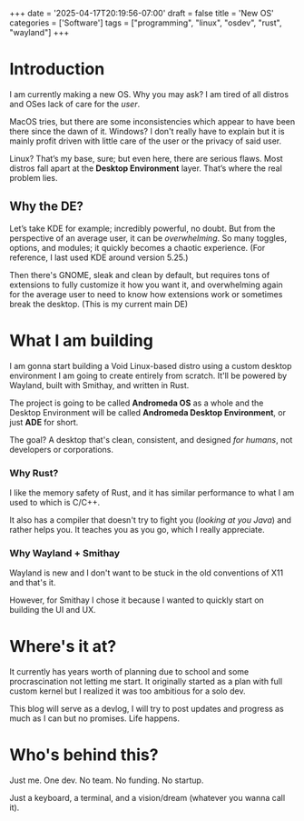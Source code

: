 +++
date = '2025-04-17T20:19:56-07:00'
draft = false
title = 'New OS'
categories = ['Software']
tags = ["programming", "linux", "osdev", "rust", "wayland"]
+++

# Introduction

I am currently making a new OS. Why you may ask? I am tired of all distros and OSes lack of care for the *user*. 

MacOS tries, but there are some inconsistencies which appear to have been there since the dawn of it. Windows? I don't really have to explain but it is mainly profit driven with little care of the user or the privacy of said user. 

Linux? That’s my base, sure; but even here, there are serious flaws. Most distros fall apart at the **Desktop Environment** layer. That’s where the real problem lies.

## Why the DE?

Let’s take KDE for example; incredibly powerful, no doubt. But from the perspective of an average user, it can be *overwhelming*. So many toggles, options, and modules; it quickly becomes a chaotic experience. (For reference, I last used KDE around version 5.25.)

Then there's GNOME, sleak and clean by default, but requires tons of extensions to fully customize it how you want it, and overwhelming again for the average user to need to know how extensions work or sometimes break the desktop. (This is my current main DE)

# What I am building

I am gonna start building a Void Linux-based distro using a custom desktop environment I am going to create entirely from scratch. It'll be powered by Wayland, built with Smithay, and written in Rust. 

The project is going to be called **Andromeda OS** as a whole and the Desktop Environment will be called **Andromeda Desktop Environment**,  or just **ADE** for short.

The goal? A desktop that's clean, consistent, and designed *for humans*, not developers or corporations.

### Why Rust?

I like the memory safety of Rust, and it has similar performance to what I am used to which is C/C++. 

It also has a compiler that doesn't try to fight you (*looking at you Java*) and rather helps you. It teaches you as you go, which I really appreciate.

### Why Wayland + Smithay

Wayland is new and I don't want to be stuck in the old conventions of X11 and that's it. 

However, for Smithay I chose it because I wanted to quickly start on building the UI and UX.

# Where's it at?

It currently has years worth of planning due to school and some procrascination not letting me start. It originally started as a plan with full custom kernel but I realized it was too ambitious for a solo dev.

This blog will serve as a devlog, I will try to post updates and progress as much as I can but no promises. Life happens.

# Who's behind this?

Just me. One dev. No team. No funding. No startup.

Just a keyboard, a terminal, and a vision/dream (whatever you wanna call it).
